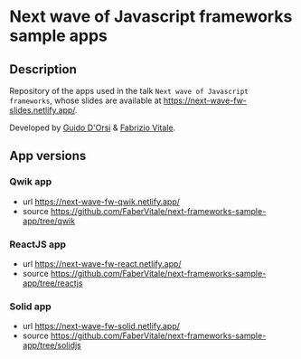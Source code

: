 # Next wave of Javascript frameworks sample apps

## Description

Repository of the apps used in the talk `Next wave of Javascript frameworks`, whose slides
are available at https://next-wave-fw-slides.netlify.app/.

Developed by [Guido D'Orsi](https://github.com/gdorsi) & [Fabrizio Vitale](https://github.com/FaberVitale).

## App versions

### Qwik app

- url https://next-wave-fw-qwik.netlify.app/
- source https://github.com/FaberVitale/next-frameworks-sample-app/tree/qwik

### ReactJS app

- url https://next-wave-fw-react.netlify.app/
- source https://github.com/FaberVitale/next-frameworks-sample-app/tree/reactjs

### Solid app

- url https://next-wave-fw-solid.netlify.app/
- source https://github.com/FaberVitale/next-frameworks-sample-app/tree/solidjs

